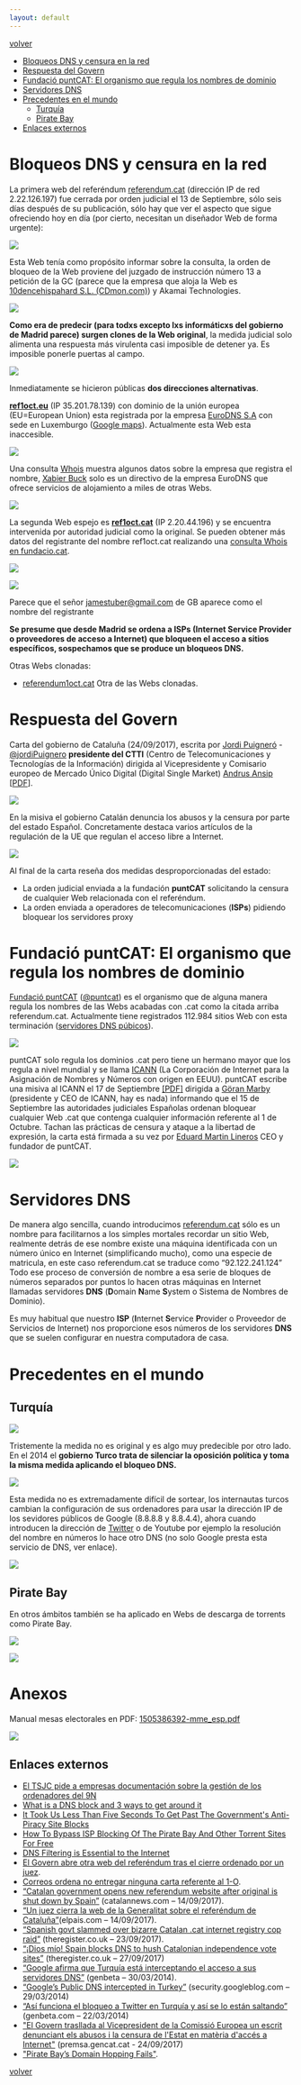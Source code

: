 ```yaml
---
layout: default
---
```


[volver](./)

* [Bloqueos DNS y censura en la red](#bloqueos-dns-y-censura-en-la-red)
* [Respuesta del Govern](#respuesta-del-govern )
* [Fundació puntCAT: El organismo que regula los nombres de dominio](#fundació-puntcat-el-organismo-que-regula-los-nombres-de-dominio)
* [Servidores DNS](#servidores-dns)
* [Precedentes en el mundo](#precedentes-en-el-mundo)
	* [Turquía](#turquía)
	* [Pirate Bay](#pirate-bay)
* [Enlaces externos](#enlaces-externos)

# Bloqueos DNS y censura en la red

La primera web del referéndum [referendum.cat](http://referendum.cat/) (dirección IP de red 2.22.126.197) fue cerrada por orden judicial el 13 de Septiembre, sólo seis días después de su publicación, sólo hay que ver el aspecto que sigue ofreciendo hoy en día (por cierto, necesitan un diseñador Web de forma urgente):

![](images/referendum_cat_blocked.png)

Esta Web tenía como propósito informar sobre la consulta, la orden de bloqueo de la Web proviene del juzgado de instrucción número 13 a petición de la GC (parece que la empresa que aloja la Web es [10dencehispahard S.L. (CDmon.com)](https://www.cdmon.com/es/)) y Akamai Technologies.

![](images/referendum_cat_whois.PNG)

**Como era de predecir (para todxs excepto lxs informáticxs del gobierno de Madrid parece) surgen clones de la Web original**, la medida judicial solo alimenta una respuesta más virulenta casi imposible de detener ya. Es imposible ponerle puertas al campo. 

![](images/tweets_gobern_nueva_ref1oct_cat.PNG)

Inmediatamente se hicieron  públicas **dos direcciones alternativas**.

**[ref1oct.eu](https://www.ref1oct.eu/)**  (IP 35.201.78.139) con dominio de la unión europea (EU=European Union) esta registrada por la empresa [EuroDNS S.A](https://www.eurodns.com/) con sede en Luxemburgo ([Google maps](https://goo.gl/maps/kKnoa9WJq4R2)). Actualmente esta Web esta inaccesible.  	 

![](images/ref1oct_eu_404.png)

Una consulta [Whois](https://whois.net/) muestra algunos datos sobre la empresa que registra el nombre, [Xabier Buck](https://www.linkedin.com/in/xavierbuck/) solo es un directivo de la empresa EuroDNS que ofrece servicios de alojamiento a miles de otras Webs.  

![](images/eurodns_whois.png)

La segunda Web espejo es **[ref1oct.cat](https://www.ref1oct.cat/)** (IP 2.20.44.196) y se encuentra intervenida por autoridad judicial como la original. Se pueden obtener más datos del registrante del nombre ref1oct.cat realizando una [consulta Whois en fundacio.cat](http://fundacio.cat/es/whois).

![](images/ref1oct_cat_whois.PNG)

![](images/jamestuber_domains.PNG)

Parece que el señor jamestuber@gmail.com de GB aparece como el nombre del registrante 


**Se presume que desde Madrid se ordena a ISPs (Internet Service Provider o proveedores de acceso a Internet) que bloqueen el acceso a sitios específicos, sospechamos que se produce un bloqueos DNS.**

Otras Webs clonadas:

* [referendum1oct.cat](http://referendum1oct.cat/) Otra de las Webs clonadas.


# Respuesta del Govern 

Carta del gobierno de Cataluña (24/09/2017), escrita por [Jordi Puigneró](https://ca.wikipedia.org/wiki/Jordi_Puigner%C3%B3_i_Ferrer) - [@jordiPuignero](https://twitter.com/jordipuignero?lang=es) **presidente del CTTI** (Centro de Telecomunicaciones y Tecnologías de la Información) dirigida al Vicepresidente y Comisario europeo de Mercado Único Digital (Digital Single Market) [Andrus Ansip](https://es.wikipedia.org/wiki/Andrus_Ansip) [[PDF](docs/d954e7d5-8006-40d3-bdfd-7f66d75bcdf7.pdf)].

![](images/carta_generalitat_a_andrus_ansip.PNG)

En la misiva el gobierno Catalán denuncia los abusos y la censura por parte del estado Español. Concretamente destaca varios artículos de la regulación de la UE que regulan el acceso libre a Internet. 

![](images/carta_generalitat_a_andrus_ansip_1.PNG)

Al final de la carta reseña dos medidas desproporcionadas del estado:

* La orden judicial enviada a la fundación **puntCAT** solicitando la censura de cualquier Web relacionada con el referéndum.
* La orden enviada a operadores de telecomunicaciones (**ISPs**) pidiendo bloquear los servidores proxy 


# Fundació puntCAT: El organismo que regula los nombres de dominio

[Fundació puntCAT](http://fundacio.cat/) ([@puntcat](https://twitter.com/puntcat)) es el organismo que de alguna manera regula los nombres de las Webs acabadas con .cat como la citada arriba referendum.cat. Actualmente tiene registrados 112.984 sitios Web con esta terminación ([servidores DNS púbicos](http://servidordenoms.cat/)). 

![](images/fundacion_puntcat_web.png)

puntCAT solo regula los dominios .cat pero tiene un hermano mayor que los regula a nivel mundial y se llama [ICANN](https://www.icann.org/es) (La Corporación de Internet para la Asignación de Nombres y Números con origen en EEUU). puntCAT escribe una misiva al ICANN el 17 de Septiembre [[PDF]](https://www.icann.org/en/system/files/correspondence/lineros-to-marby-17sep17-en.pdf) dirigida a [Göran Marby](https://www.icann.org/profiles/goran-marby) (presidente y CEO de ICANN, hay es nada) informando que el 15 de Septiembre las autoridades judiciales Españolas ordenan bloquear cualquier Web .cat que contenga cualquier información referente al 1 de Octubre. Tachan las prácticas de censura y ataque a la libertad de expresión, la carta está firmada a su vez por [Eduard Martin Lineros](http://fundacio.cat/es/noticias/eduard-martin-lineros-nuevo-director-general-de-la-fundacio-puntcat) CEO y fundador de puntCAT.

![](images/lineros-to-marby-17sep17-en-page-001.jpg)

# Servidores DNS

De manera algo sencilla, cuando introducimos [referendum.cat](http://referendum.cat/) sólo es un nombre para facilitarnos a los simples mortales recordar un sitio Web, realmente detrás de ese nombre existe una máquina identificada con un número único en Internet (simplificando mucho), como una especie de matricula, en este caso referendum.cat se traduce como “92.122.241.124” Todo ese proceso de conversión de nombre a esa serie de bloques de números separados por puntos lo hacen otras máquinas en Internet llamadas servidores **DNS** (**D**omain **N**ame **S**ystem o Sistema de Nombres de Dominio).

Es muy habitual que nuestro **ISP** (**I**nternet **S**ervice **P**rovider o Proveedor de Servicios de Internet) nos proporcione esos números de los servidores **DNS** que se suelen configurar en nuestra computadora de casa.

# Precedentes en el mundo

## Turquía

![](images/turkey_dns_google.png)

Tristemente la medida no es original y es algo muy predecible por otro lado. En el 2014 el **gobierno Turco trata de silenciar la oposición política y toma la misma medida aplicando el bloqueo DNS.**

![](images/turkey_dns_bypass_instructions.jpg)

Esta medida no es extremadamente difícil de sortear, los internautas turcos cambian la configuración de sus ordenadores para usar la dirección IP de los sevidores públicos de Google (8.8.8.8 y 8.8.4.4), ahora cuando introducen la dirección de [Twitter](http://twitter.com) o de Youtube por ejemplo la resolución del nombre en números lo hace otro DNS (no solo Google presta esta servicio de DNS, ver enlace).

![](images/twitter_policy_service_interrupt_turkey.png)


## Pirate Bay

En otros ámbitos también se ha aplicado en Webs de descarga de torrents como Pirate Bay.

![](images/pirate-bay-december-2013.jpg)


![](images/upc-pirate-bay-block.jpg)

# Anexos

Manual mesas electorales en PDF: [1505386392-mme_esp.pdf](docs/1505386392-mme_esp.pdf)


![](images/manual_mesas_electorales.PNG)


## Enlaces externos

* [El TSJC pide a empresas documentación sobre la gestión de los ordenadores del 9N](http://www.catalunyapress.es/texto-diario/mostrar/371930/tsjc-pide-empresas-documentacion-sobre-gestion-ordenadores-9n)
* [What is a DNS block and 3 ways to get around it](http://blogjunkie.net/2011/06/get-around-dns-block-filter/)
* [It Took Us Less Than Five Seconds To Get Past The Government's Anti-Piracy Site Blocks](https://www.gizmodo.com.au/2017/02/it-took-us-less-than-five-seconds-to-get-past-the-governments-anti-piracy-site-blocks/)
* [How To Bypass ISP Blocking Of The Pirate Bay And Other Torrent Sites For Free](https://www.lifehacker.com.au/2016/12/how-to-bypass-isp-blocking-of-the-pirate-bay-and-other-torrent-sites-for-free/)
* [DNS Filtering is Essential to the Internet](http://hightechforum.org/dns-filtering-is-essential-to-the-internet/)
* [El Govern abre otra web del referéndum tras el cierre ordenado por un juez](http://www.elmundo.es/cataluna/2017/09/13/59b96a0d22601da7268b45f8.html).
* [Correos ordena no entregar ninguna carta referente al 1-O](http://www.larazon.es/espana/correos-ordena-no-entregar-ninguna-carta-referente-al-1-o-HF15983631?sky=Sky-Septiembre-2017#Ttt1FVU3Frj0kCjH).
* [“Catalan government opens new referendum website after original is shut down by Spain”](http://www.catalannews.com/politics/item/catalan-government-opens-new-referendum-website-after-original-is-shut-down-by-spain) (catalannews.com – 14/09/2017).
* [“Un juez cierra la web de la Generalitat sobre el referéndum de Cataluña”](https://elpais.com/ccaa/2017/09/13/catalunya/1505324341_709098.html)(elpais.com – 14/09/2017).
* [“Spanish govt slammed over bizarre Catalan .cat internet registry cop raid”](https://www.theregister.co.uk/2017/09/23/spanish_government_criticized_over_catalan_internet_registry_raid/) (theregister.co.uk – 23/09/2017).
* [“¡Dios mío! Spain blocks DNS to hush Catalonian independence vote sites”](https://www.theregister.co.uk/2017/09/27/spain_expands_dns_blocking_over_catalan_independence_vote/) (theregister.co.uk – 27/09/2017)
* [“Google afirma que Turquía está interceptando el acceso a sus servidores DNS”](https://www.genbeta.com/actualidad/google-afirma-que-turquia-esta-interceptando-el-acceso-a-sus-servidores-dns) (genbeta – 30/03/2014).
* [“Google’s Public DNS intercepted in Turkey”](https://security.googleblog.com/2014/03/googles-public-dns-intercepted-in-turkey.html) (security.googleblog.com – 29/03/2014)
* [“Así funciona el bloqueo a Twitter en Turquía y así se lo están saltando”](https://www.genbeta.com/actualidad/asi-funciona-el-bloqueo-a-twitter-en-turquia-y-asi-se-lo-estan-saltando) (genbeta.com – 22/03/2014)
* ["El Govern trasllada al Vicepresident de la Comissió Europea un escrit denunciant els abusos i la censura de l'Estat en matèria d'accés a Internet"](http://premsa.gencat.cat/pres_fsvp/AppJava/notapremsavw/303353/ca/govern-trasllada-vicepresident-comissio-europea-escrit-denunciant-abusos-censura-lestat-materia-dacces-internet.do) (premsa.gencat.cat - 24/09/2017)
* ["Pirate Bay’s Domain Hopping Fails"](https://www.internetnews.me/2013/12/18/pirate-bays-domain-hopping-fails/).

[volver](./)